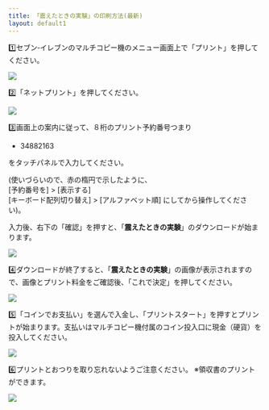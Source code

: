 ```yaml
---
title: 「震えたときの実験」の印刷方法(最新)
layout: default1
---
```

1️⃣セブン‐イレブンのマルチコピー機のメニュー画面上で「プリント」を押してください。

<img src="../../flow_step3-capture_01.png" style="display: inline; margin: 0;">

2️⃣「ネットプリント」を押してください。

<img src="../../flow_step3-capture_02.png" style="display: inline; margin: 0;">

3️⃣画面上の案内に従って、８桁のプリント予約番号つまり

- 34882163

をタッチパネルで入力してください。

(使いづらいので、赤の楕円で示したように、  
[予約番号を] > [表示する]  
[キーボード配列切り替え] > [アルファベット順] にしてから操作してください)。

入力後、右下の「確認」を押すと、「**震えたときの実験**」のダウンロードが始まります。

<img src="../../input-number.png" style="display: inline; margin: 0;">

4️⃣ダウンロードが終了すると、「**震えたときの実験**」の画像が表示されますので、画像とプリント料金をご確認後、「これで決定」を押してください。

<img src="../../flow_step3-capture_04.png" style="display: inline; margin: 0;">

5️⃣「コインでお支払い」を選んで入金し、「プリントスタート」を押すとプリントが始まります。支払いはマルチコピー機付属のコイン投入口に現金（硬貨）を投入してください。

<img src="../../flow_step3-capture_05.png" style="display: inline; margin: 0;">

6️⃣プリントとおつりを取り忘れないようご注意ください。
※領収書のプリントができます。

<img src="../../flow_step3-capture_06.png" style="display: inline; margin: 0;">
